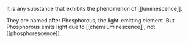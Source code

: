 It is any substance that exhibits the phenomenon of [[luminescence]]. 

They are named after Phosphorous, the light-emitting element. But Phosphorous emits light due to [[chemiluminescence]], not [[phosphorescence]].